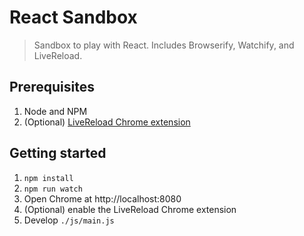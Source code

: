 # React Sandbox
> Sandbox to play with React. Includes Browserify, Watchify, and LiveReload.

## Prerequisites
1. Node and NPM
2. (Optional) [LiveReload Chrome extension](https://goo.gl/Q1euOF)

## Getting started
1. `npm install`
2. `npm run watch`
3. Open Chrome at http://localhost:8080
4. (Optional) enable the LiveReload Chrome extension
5. Develop `./js/main.js`
